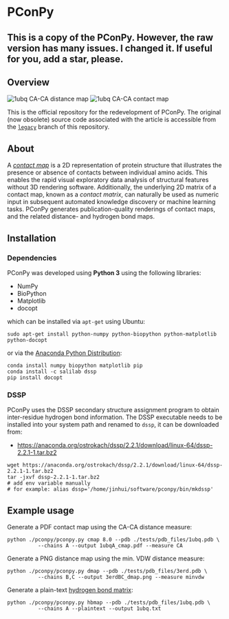 PConPy
======
## This is a copy of the PConPy. However, the raw version has many issues. I changed it. If useful for you, add a star, please.

## Overview

![1ubq CA-CA distance map](images/1ubq-dmap-CA.png)
![1ubq CA-CA contact map](images/1ubq-cmap-CA.png)

This is the official repository for the redevelopment of PConPy. The original
(now obsolete) source code associated with the article is accessible from the [`legacy`](https://github.com/kianho/pconpy/tree/legacy) branch of this repository.

## About

A [_contact map_](http://en.wikipedia.org/wiki/Protein_contact_map) is a 2D
representation of protein structure that illustrates the presence or absence of
contacts between individual amino acids. This enables the rapid visual
exploratory data analysis of structural features without 3D rendering software.
Additionally, the underlying 2D matrix of a contact map, known as a _contact
matrix_, can naturally be used as numeric input in subsequent automated
knowledge discovery or machine learning tasks. PConPy generates
publication-quality renderings of contact maps, and the related distance- and
hydrogen bond maps.

## Installation

### Dependencies

PConPy was developed using **Python 3** using the following libraries:
- NumPy
- BioPython
- Matplotlib
- docopt

which can be installed via ``apt-get`` using Ubuntu:
```
sudo apt-get install python-numpy python-biopython python-matplotlib python-docopt
```  
or via the [Anaconda Python Distribution](http://continuum.io/downloads):
```
conda install numpy biopython matplotlib pip
conda install -c salilab dssp
pip install docopt
```

### DSSP

PConPy uses the DSSP secondary structure assignment program to obtain
inter-residue hydrogen bond information. The DSSP executable needs to be
installed into your system path and renamed to `dssp`, it can be
downloaded from:

- https://anaconda.org/ostrokach/dssp/2.2.1/download/linux-64/dssp-2.2.1-1.tar.bz2
```
wget https://anaconda.org/ostrokach/dssp/2.2.1/download/linux-64/dssp-2.2.1-1.tar.bz2
tar -jxvf dssp-2.2.1-1.tar.bz2
# add env variable manually
# for example: alias dssp='/home/jinhui/software/pconpy/bin/mkdssp'
```

## Example usage
Generate a PDF contact map using the CA-CA distance measure:
```
python ./pconpy/pconpy.py cmap 8.0 --pdb ./tests/pdb_files/1ubq.pdb \
          --chains A --output 1ubqA_cmap.pdf --measure CA 
```
Generate a PNG distance map using the min. VDW distance measure:
```
python ./pconpy/pconpy.py dmap --pdb ./tests/pdb_files/3erd.pdb \
          --chains B,C --output 3erdBC_dmap.png --measure minvdw
```
Generate a plain-text [hydrogen bond matrix](http://en.wikipedia.org/wiki/Protein_contact_map#HB_Plot):
```
python ./pconpy/pconpy.py hbmap --pdb ./tests/pdb_files/1ubq.pdb \
          --chains A --plaintext --output 1ubq.txt
```

